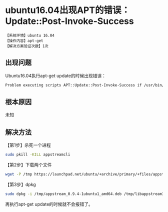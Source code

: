 # ubuntu16.04出现APT的错误：Update::Post-Invoke-Success
`【系统环境】ubuntu 16.04`  
`【操作内容】apt-get`  
`【解决方案验证次数】1次`  
## <i class="fa fa-question-circle"></i> 出现问题
Ubuntu16.04执行apt-get update的时候出现错误：
```bash
Problem executing scripts APT::Update::Post-Invoke-Success if /usr/bin/test -w /var/
```
## <i class="fa fa-bullseye"></i> 根本原因
未知
## <i class="fa fa-check-circle"></i> 解决方法
【第1步】杀死一个进程
```bash
sudo pkill -KILL appstreamcli
```
【第2步】下载两个文件
```bash
wget -P /tmp https://launchpad.net/ubuntu/+archive/primary/+files/appstream_0.9.4-1ubuntu1_amd64.deb https://launchpad.net/ubuntu/+archive/primary/+files/libappstream3_0.9.4-1ubuntu1_amd64.deb
```
【第3步】dpkg
```bash
sudo dpkg -i /tmp/appstream_0.9.4-1ubuntu1_amd64.deb /tmp/libappstream3_0.9.4-1ubuntu1_amd64.deb
```
再执行apt-get update的时候就不会报错了。
